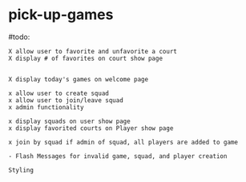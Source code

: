 # pick-up-games

#todo: 

    X allow user to favorite and unfavorite a court
    X display # of favorites on court show page
    

    X display today's games on welcome page

    x allow user to create squad
    x allow user to join/leave squad
    x admin functionality

    x display squads on user show page
    x display favorited courts on Player show page

    x join by squad if admin of squad, all players are added to game

    - Flash Messages for invalid game, squad, and player creation

    Styling
